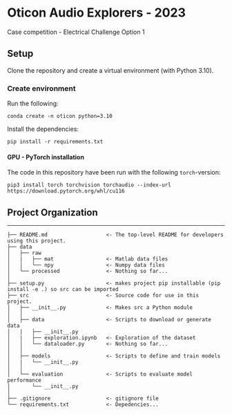 Oticon Audio Explorers - 2023
==============================

Case competition - Electrical Challenge Option 1

## Setup

Clone the repository and create a virtual environment (with Python 3.10).

### Create environment
Run the following:

```
conda create -n oticon python=3.10
```

Install the dependencies:
```
pip install -r requirements.txt
```

#### GPU - PyTorch installation

The code in this repository have been run with the following `torch`-version:
```
pip3 install torch torchvision torchaudio --index-url https://download.pytorch.org/whl/cu116
```

## Project Organization
------------

    ├── README.md                   <- The top-level README for developers using this project.
    ├── data
    │   ├── raw            
    │   |   ├── mat                 <- Matlab data files
    │   │   └── npy                 <- Numpy data files
    │   └── processed               <- Nothing so far...
    │
    ├── setup.py                    <- makes project pip installable (pip install -e .) so src can be imported
    ├── src                         <- Source code for use in this project.
    │   ├── __init__.py             <- Makes src a Python module
    │   │
    │   ├── data                    <- Scripts to download or generate data
    │   |   ├── __init__.py
    │   |   ├── exploration.ipynb   <- Exploration of the dataset
    │   │   └── dataloader.py       <- Nothing so far...
    │   │
    │   ├── models                  <- Scripts to define and train models
    │   |   └── __init__.py
    │   │
    │   └── evaluation              <- Scripts to evaluate model performance
    │       └── __init__.py      
    │        
    ├── .gitignore                  <- gitignore file
    └── requirements.txt            <- Depedencies...
